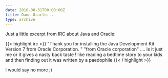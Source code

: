 ```yaml
---
date: 2010-08-31T00:00:00Z
title: Damn Oracle...
type: archive
---
```


Just a little excerpt from IRC about Java and Oracle:

{{< highlight irc >}}
<RSchulz2> "Thank you for installing the  Java Development Kit Version 7  from Oracle Corporation. "
<CapNemo> "from Oracle corporation" .... is it just me or it gives a nasty back taste !
<pantsman> like reading a bedtime story to your kids and then finding out it was written by a paedophile
{{< / highlight >}}

I would say no more ;)